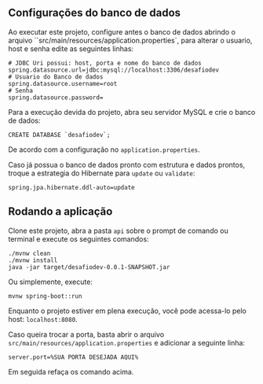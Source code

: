 ## Configurações do banco de dados

Ao executar este projeto, configure antes o banco de dados abrindo o arquivo ``src/main/resources/application.properties`, 
para alterar o usuario, host e senha edite as seguintes linhas:
````
# JDBC Uri possui: host, porta e nome do banco de dados
spring.datasource.url=jdbc:mysql://localhost:3306/desafiodev
# Usuario do Banco de dados
spring.datasource.username=root
# Senha
spring.datasource.password=
````

Para a execução devida do projeto, abra seu servidor MySQL e crie o banco de dados:
````
CREATE DATABASE `desafiodev`;
````
De acordo com a configuração no `application.properties`.


Caso já possua o banco de dados pronto com estrutura e dados prontos, troque
a estrategia do Hibernate para `update` ou `validate`:
````
spring.jpa.hibernate.ddl-auto=update
````

## Rodando a aplicação

Clone este projeto, abra a pasta `api` sobre o prompt de comando ou terminal
e execute os seguintes comandos:
````
./mvnw clean
./mvnw install
java -jar target/desafiodev-0.0.1-SNAPSHOT.jar
````
Ou simplemente, execute:
````
mvnw spring-boot::run
````

Enquanto o projeto estiver em plena execução, você pode acessa-lo pelo host:
`localhost:8080`.

Caso queira trocar a porta, basta abrir o arquivo `src/main/resources/application.properties`
e adicionar a seguinte linha:
````
server.port=%SUA PORTA DESEJADA AQUI%
````
Em seguida refaça os comando acima.